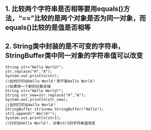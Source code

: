 ## 1. 比较两个字符串是否相等要用equals()方法，“==”比较的是两个对象是否为同一对象，而equals()比较的是值是否相等
## 2. String类中封装的是不可变的字符串，StringBuffer类中同一对象的字符串值可以改变
```
String str="Hello World!";
str.replace("H","A");
System.out.println(str);
//此时打印出Hello World！而不是Aello World！
//如果用一个新的对象存储
String str="Hello World!";
String str_new=str.replace("H","A");
System.out.println(str_new);
//此时打印出Aello World！
StringBuffer str1=new StringBuffer("Hello");
str1.append(" World!");
System.out.println(str1);
//打印出Hello World！，对象str1的字符串值改变
```